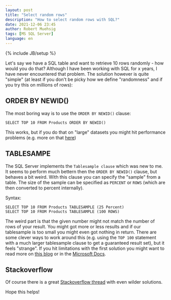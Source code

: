 ```yaml
---
layout: post
title: "Select random rows"
description: "How to select random rows with SQL?"
date: 2021-12-06 23:45
author: Robert Muehsig
tags: [MS SQL Server]
language: en
---
```


{% include JB/setup %}

Let's say we have a SQL table and want to retrieve 10 rows randomly - how would you do that? Although I have been working with SQL for x years, I have never encountered that problem. The solution however is quite "simple" (at least if you don't be picky how we define "randomness" and if you try this on millions of rows):

## ORDER BY NEWID()

The most boring way is to use the `ORDER BY NEWID()` clause:

```
SELECT TOP 10 FROM Products ORDER BY NEWID()
```

This works, but if you do that on "large" datasets you might hit performance problems (e.g. more on that [here](https://docs.microsoft.com/en-us/previous-versions/software-testing/cc441928(v=msdn.10)?redirectedfrom=MSDN))

## TABLESAMPE

The SQL Server implements the `Tablesample clause` which was new to me. It seems to perform much bettern then the `ORDER BY NEWID()` clause, but behaves a bit weird. With this clause you can specify the "sample" from a table. The size of the sample can be specified as `PERCENT` or `ROWS` (which are then converted to percent internally).

Syntax:

```
SELECT TOP 10 FROM Products TABLESAMPLE (25 Percent)
SELECT TOP 10 FROM Products TABLESAMPLE (100 ROWS)
```

The weird part is that the given number might not match the number of rows of your result. You might got more or less results and if our tablesample is too small you might even got nothing in return. There are some clever ways to work around this (e.g. using the `TOP 100` statement with a much larger tablesample clause to get a guaranteed result set), but it feels "strange".
If you hit limitations with the first solution you might want to read more on [this blog](https://www.mssqltips.com/sqlservertip/1308/retrieving-random-data-from-sql-server-with-tablesample/) or in the [Microsoft Docs](https://docs.microsoft.com/en-us/sql/t-sql/queries/from-transact-sql?view=sql-server-ver15#tablesample-clause).

## Stackoverflow

Of course there is a great [Stackoverflow thread](https://stackoverflow.com/questions/848872/select-n-random-rows-from-sql-server-table) with even wilder solutions. 

Hope this helps!
